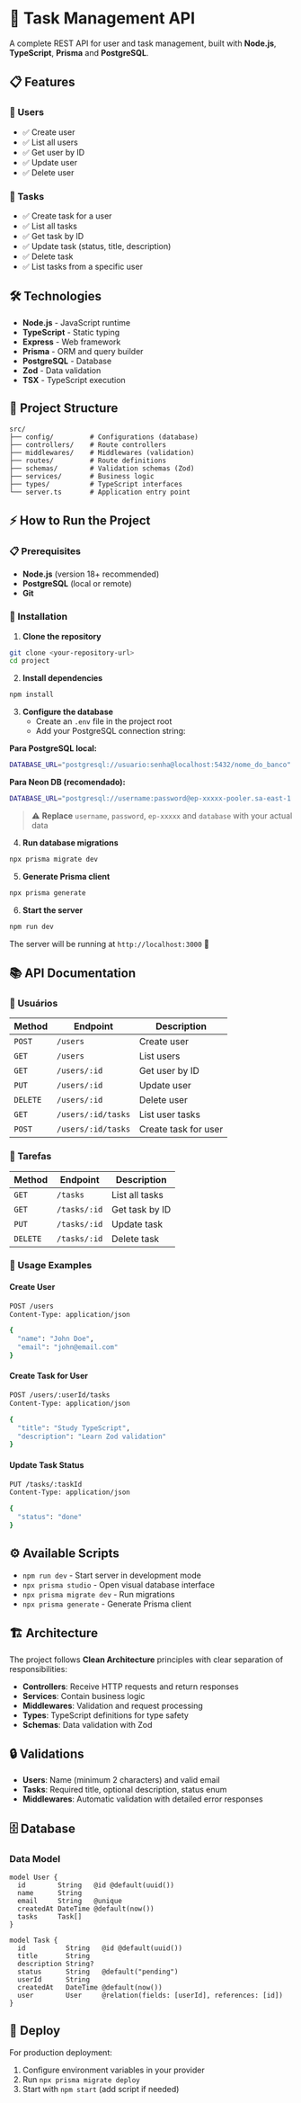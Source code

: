 # 🚀 Task Management API

A complete REST API for user and task management, built with **Node.js**, **TypeScript**, **Prisma** and **PostgreSQL**.

## 📋 Features

### 👥 Users

- ✅ Create user
- ✅ List all users
- ✅ Get user by ID
- ✅ Update user
- ✅ Delete user

### 📝 Tasks

- ✅ Create task for a user
- ✅ List all tasks
- ✅ Get task by ID
- ✅ Update task (status, title, description)
- ✅ Delete task
- ✅ List tasks from a specific user

## 🛠️ Technologies

- **Node.js** - JavaScript runtime
- **TypeScript** - Static typing
- **Express** - Web framework
- **Prisma** - ORM and query builder
- **PostgreSQL** - Database
- **Zod** - Data validation
- **TSX** - TypeScript execution

## 📁 Project Structure

```
src/
├── config/         # Configurations (database)
├── controllers/    # Route controllers
├── middlewares/    # Middlewares (validation)
├── routes/         # Route definitions
├── schemas/        # Validation schemas (Zod)
├── services/       # Business logic
├── types/          # TypeScript interfaces
└── server.ts       # Application entry point
```

## ⚡ How to Run the Project

### 📋 Prerequisites

- **Node.js** (version 18+ recommended)
- **PostgreSQL** (local or remote)
- **Git**

### 🚀 Installation

1. **Clone the repository**

```bash
git clone <your-repository-url>
cd project
```

2. **Install dependencies**

```bash
npm install
```

3. **Configure the database**
   - Create an `.env` file in the project root
   - Add your PostgreSQL connection string:

**Para PostgreSQL local:**

```bash
DATABASE_URL="postgresql://usuario:senha@localhost:5432/nome_do_banco"
```

**Para Neon DB (recomendado):**

```bash
DATABASE_URL="postgresql://username:password@ep-xxxxx-pooler.sa-east-1.aws.neon.tech/database?sslmode=require&channel_binding=require"
```

> ⚠️ **Replace** `username`, `password`, `ep-xxxxx` and `database` with your actual data

4. **Run database migrations**

```bash
npx prisma migrate dev
```

5. **Generate Prisma client**

```bash
npx prisma generate
```

6. **Start the server**

```bash
npm run dev
```

The server will be running at `http://localhost:3000` 🎉

## 📚 API Documentation

### 👥 Usuários

| Method   | Endpoint           | Description          |
| -------- | ------------------ | -------------------- |
| `POST`   | `/users`           | Create user          |
| `GET`    | `/users`           | List users           |
| `GET`    | `/users/:id`       | Get user by ID       |
| `PUT`    | `/users/:id`       | Update user          |
| `DELETE` | `/users/:id`       | Delete user          |
| `GET`    | `/users/:id/tasks` | List user tasks      |
| `POST`   | `/users/:id/tasks` | Create task for user |

### 📝 Tarefas

| Method   | Endpoint     | Description    |
| -------- | ------------ | -------------- |
| `GET`    | `/tasks`     | List all tasks |
| `GET`    | `/tasks/:id` | Get task by ID |
| `PUT`    | `/tasks/:id` | Update task    |
| `DELETE` | `/tasks/:id` | Delete task    |

### 📄 Usage Examples

#### Create User

```bash
POST /users
Content-Type: application/json

{
  "name": "John Doe",
  "email": "john@email.com"
}
```

#### Create Task for User

```bash
POST /users/:userId/tasks
Content-Type: application/json

{
  "title": "Study TypeScript",
  "description": "Learn Zod validation"
}
```

#### Update Task Status

```bash
PUT /tasks/:taskId
Content-Type: application/json

{
  "status": "done"
}
```

## ⚙️ Available Scripts

- `npm run dev` - Start server in development mode
- `npx prisma studio` - Open visual database interface
- `npx prisma migrate dev` - Run migrations
- `npx prisma generate` - Generate Prisma client

## 🏗️ Architecture

The project follows **Clean Architecture** principles with clear separation of responsibilities:

- **Controllers**: Receive HTTP requests and return responses
- **Services**: Contain business logic
- **Middlewares**: Validation and request processing
- **Types**: TypeScript definitions for type safety
- **Schemas**: Data validation with Zod

## 🔒 Validations

- **Users**: Name (minimum 2 characters) and valid email
- **Tasks**: Required title, optional description, status enum
- **Middlewares**: Automatic validation with detailed error responses

## 🗄️ Database

### Data Model

```prisma
model User {
  id        String   @id @default(uuid())
  name      String
  email     String   @unique
  createdAt DateTime @default(now())
  tasks     Task[]
}

model Task {
  id          String   @id @default(uuid())
  title       String
  description String?
  status      String   @default("pending")
  userId      String
  createdAt   DateTime @default(now())
  user        User     @relation(fields: [userId], references: [id])
}
```

## 🚀 Deploy

For production deployment:

1. Configure environment variables in your provider
2. Run `npx prisma migrate deploy`
3. Start with `npm start` (add script if needed)
